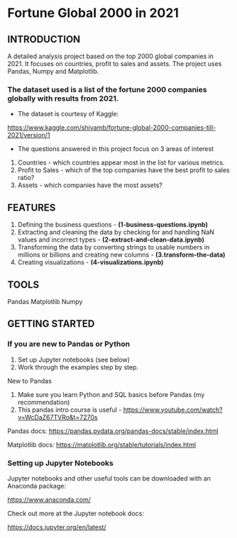 # Fortune Global 2000 in 2021

## INTRODUCTION

A detailed analysis project based on the top 2000 global companies in 2021. It focuses on countries, profit to sales and assets. The project uses Pandas, Numpy and Matplotlib. 

### The dataset used is a list of the fortune 2000 companies globally with results from 2021.
- The dataset is courtesy of Kaggle:

https://www.kaggle.com/shivamb/fortune-global-2000-companies-till-2021/version/1

- The questions answered in this project focus on 3 areas of interest

1. Countries - which countries appear most in the list for various metrics.
2. Profit to Sales - which of the top companies have the best profit to sales ratio?
2. Assets - which companies have the most assets?

## FEATURES
1. Defining the business questions - **(1-business-questions.ipynb)**
2. Extracting and cleaning the data by checking for and handling NaN values and incorrect types - **(2-extract-and-clean-data.ipynb)**
3. Transforming the data by converting strings to usable numbers in millions or billions and creating new columns - **(3.transform-the-data)**
4. Creating visualizations - **(4-visualizations.ipynb)**

## TOOLS
Pandas
Matplotlib
Numpy

## GETTING STARTED

### If you are new to Pandas or Python

1. Set up Jupyter notebooks (see below)
2. Work through the examples step by step.

New to Pandas
1. Make sure you learn Python and SQL basics before Pandas (my recommendation)
2. This pandas intro course is useful - https://www.youtube.com/watch?v=WcDaZ67TVRo&t=7270s

Pandas docs:
https://pandas.pydata.org/pandas-docs/stable/index.html

Matplotlib docs:
https://matplotlib.org/stable/tutorials/index.html

### Setting up Jupyter Notebooks

Jupyter notebooks and other useful tools can be downloaded with an Anaconda package:

https://www.anaconda.com/

Check out more at the Jupyter notebook docs:

https://docs.jupyter.org/en/latest/ 
